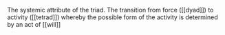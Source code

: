 The systemic attribute of the triad. The transition from force ([[dyad]]) to activity ([[tetrad]]) whereby the possible form of the activity is determined by an act of [[will]]
